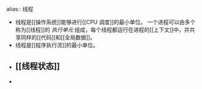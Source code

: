 alias:: 线程

- 线程是[[操作系统]]能够进行[[CPU 调度]]的最小单位。
  一个进程可以由多个称为[[线程]]的 *执行单元* 组成，每个线程都运行在进程的[[上下文]]中，并共享同样的[[代码]]和[[全局数据]]。
- 线程是[[程序执行流]]的最小单位。
- ## [[线程状态]]
-